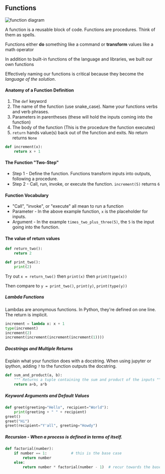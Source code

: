 ## Functions

<img alt="function diagram" src="https://cdn.glitch.com/02073022-2df9-4d98-be8d-abf50f7837e5%2Fsmall-function.png?1529106496333" >

A function is a reusable block of code. Functions are procedures. Think of them as spells.

Functions either **do** something like a command or **transform** values like a math operator

In addition to built-in functions of the language and libraries, we built our own functions 

Effectively naming our functions is critical because they become the *language of the solution*.

#### Anatomy of a Function Definition

1. The `def` keyword
2. The name of the function (use snake_case). Name your functions verbs and verb phrases.
3. Parameters in parentheses (these will hold the inputs coming into the function)
4. The body of the function (This is the procedure the function executes)
5. `return` hands value(s) back out of the function and exits. No return returns `None`

```python
def increment(x):
    return x + 1
```

#### The Function "Two-Step"

- Step 1 - Define the function. Functions transform inputs into outputs, following a procedure.
- Step 2 - Call, run, invoke, or execute the function. `increment(5)` returns `6`

#### Function Vocabulary

- "Call", "invoke", or "execute" all mean to run a function
- Parameter - In the above example function, `x` is the placeholder for inputs.
- Argument - In the example `times_two_plus_three(5)`, the `5` is the input going into the function.

#### The value of return values

```python
def return_two():
    return 2

def print_two():
    print(2)
```

Try out `x = return_two()` then `print(x)` then `print(type(x))`

Then compare to `y = print_two()`, `print(y)`, `print(type(y))`

##### Lambda Functions

Lambdas are anonymous functions. In Python, they're defined on one line. The return is implicit.

```python
increment = lambda x: x + 1
type(increment)
increment(2)            
increment(increment(increment(increment(1))))
```

##### Docstrings and Multiple Returns

Explain what your function does with a docstring. When using jupyter or ipython, adding `?` to the function outputs the docstring.

```python
def sum_and_product(a, b):
    """ Returns a tuple containing the sum and product of the inputs """
    return a+b, a*b
```

##### Keyword Arguments and Default Values

```python
def greet(greeting="Hello", recipient="World"):
    print(greeting + " " + recipient)
greet()
greet("Hi")
greet(recipient="Y'all", greeting="Howdy")
```

##### Recursion - When a process is defined in terms of itself.
```python
def factorial(number):
    if number == 1:           # this is the base case
        return number
    else: 
        return number * factorial(number - 1)  # recur towards the base case
```